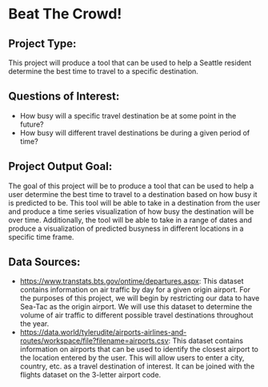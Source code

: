 # Beat The Crowd!

## Project Type: 
This project will produce a tool that can be used to help a Seattle resident determine the best time to travel to a specific destination. 

## Questions of Interest: 
* How busy will a specific travel destination be at some point in the future? 
* How busy will different travel destinations be during a given period of time? 

## Project Output Goal: 
The goal of this project will be to produce a tool that can be used to help a user determine the best time to travel to a destination based on how busy it is predicted to be. This tool will be able to take in a destination from the user and produce a time series visualization of how busy the destination will be over time. Additionally, the tool will be able to take in a range of dates and produce a visualization of predicted busyness in different locations in a specific time frame. 

## Data Sources: 
* https://www.transtats.bts.gov/ontime/departures.aspx: This dataset contains information on air traffic by day for a given origin airport. For the purposes of this project, we will begin by restricting our data to have Sea-Tac as the origin airport. We will use this dataset to determine the volume of air traffic to different possible travel destinations throughout the year. 
* https://data.world/tylerudite/airports-airlines-and-routes/workspace/file?filename=airports.csv: This dataset contains information on airports that can be used to identify the closest airport to the location entered by the user. This will allow users to enter a city, country, etc. as a travel destination of interest. It can be joined with the flights dataset on the 3-letter airport code.  




